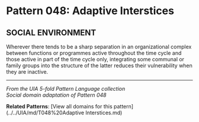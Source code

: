 # Pattern 048: Adaptive Interstices

## SOCIAL ENVIRONMENT

Wherever there tends to be a sharp separation in an organizational complex between functions or programmes active throughout the time cycle and those active in part of the time cycle only, integrating some communal or family groups into the structure of the latter reduces their vulnerability when they are inactive.

---

*From the UIA 5-fold Pattern Language collection*  
*Social domain adaptation of Pattern 048*

**Related Patterns**: [View all domains for this pattern](../../UIA/md/T048%20Adaptive Interstices.md)
